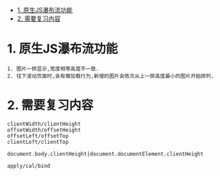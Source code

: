 <!-- TOC -->

- [1. 原生JS瀑布流功能](#1-原生js瀑布流功能)
- [2. 需要复习内容](#2-需要复习内容)

<!-- /TOC -->

# 1. 原生JS瀑布流功能

    1. 图片一排显示,宽度相等高度不一致.
    2. 往下滚动页面时,会有懒加载行为,新增的图片会依次从上一排高度最小的图片开始排列.

# 2. 需要复习内容

    clientWidth/clientHeight
    offsetWidth/offsetHeight
    offsetLeft/offsetTop
    clientLeft/clientTop

    document.body.clientHeight|document.documentElement.clientHeight

    apply/cal/bind
